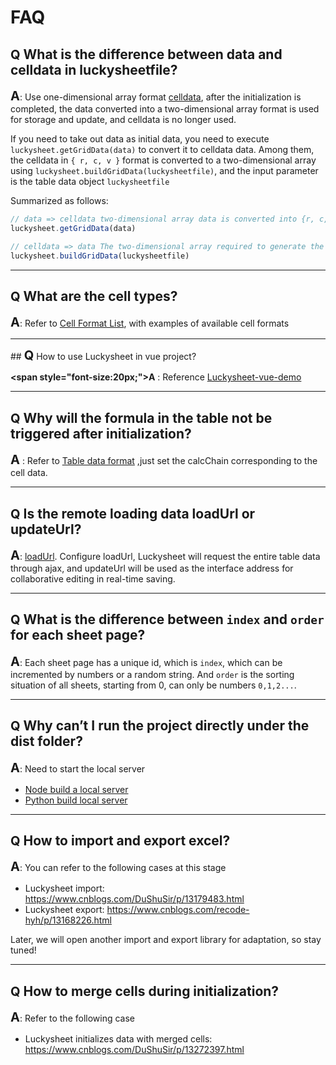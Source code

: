 # FAQ

## **<span style="font-size:20px;">Q</span>** What is the difference between data and celldata in luckysheetfile?

**<span style="font-size:20px;">A</span>**: Use one-dimensional array format [celldata](/zh/guide/sheet.html#celldata), after the initialization is completed, the data converted into a two-dimensional array format is used for storage and update, and celldata is no longer used.

If you need to take out data as initial data, you need to execute `luckysheet.getGridData(data)` to convert it to celldata data.
Among them, the celldata in `{ r, c, v }` format is converted to a two-dimensional array using `luckysheet.buildGridData(luckysheetfile)`, and the input parameter is the table data object `luckysheetfile`

Summarized as follows:
```js
// data => celldata two-dimensional array data is converted into {r, c, v} format one-dimensional array, the input parameter is two-dimensional data
luckysheet.getGridData(data)

// celldata => data The two-dimensional array required to generate the table, the input parameter is the table data object file
luckysheet.buildGridData(luckysheetfile)
```

------------

## **<span style="font-size:20px;">Q</span>** What are the cell types?

**<span style="font-size:20px;">A</span>**: Refer to [Cell Format List](/zh/guide/cell.html), with examples of available cell formats

------------

## **<span style="font-size:20px;">Q</span>** How to use Luckysheet in vue project?

**<span style="font-size:20px;">A</span>** : Reference [Luckysheet-vue-demo](https://github.com/Dushusir/vue-demo)

------------

## **<span style="font-size:20px;">Q</span>** Why will the formula in the table not be triggered after initialization?

**<span style="font-size:20px;">A</span>** : Refer to [Table data format](/zh/guide/sheet.html#calcchain) ,just set the calcChain corresponding to the cell data.

------------

## **<span style="font-size:20px;">Q</span>** Is the remote loading data loadUrl or updateUrl?

**<span style="font-size:20px;">A</span>**: [loadUrl](/zh/guide/config.html#loadurl). Configure loadUrl, Luckysheet will request the entire table data through ajax, and updateUrl will be used as the interface address for collaborative editing in real-time saving.

------------

## **<span style="font-size:20px;">Q</span>** What is the difference between `index` and `order` for each sheet page?

**<span style="font-size:20px;">A</span>**: Each sheet page has a unique id, which is `index`, which can be incremented by numbers or a random string. And `order` is the sorting situation of all sheets, starting from 0, can only be numbers `0,1,2...`.

------------

## **<span style="font-size:20px;">Q</span>** Why can’t I run the project directly under the dist folder?

**<span style="font-size:20px;">A</span>**: Need to start the local server

- [Node build a local server](https://github.com/JacksonTian/anywhere)
- [Python build local server](https://developer.mozilla.org/en-US/docs/Learn/Common_questions/set_up_a_local_testing_server)

------------

## **<span style="font-size:20px;">Q</span>** How to import and export excel?

**<span style="font-size:20px;">A</span>**: You can refer to the following cases at this stage
- Luckysheet import: https://www.cnblogs.com/DuShuSir/p/13179483.html
- Luckysheet export: https://www.cnblogs.com/recode-hyh/p/13168226.html

Later, we will open another import and export library for adaptation, so stay tuned!

------------

## **<span style="font-size:20px;">Q</span>** How to merge cells during initialization?

**<span style="font-size:20px;">A</span>**: Refer to the following case
- Luckysheet initializes data with merged cells: https://www.cnblogs.com/DuShuSir/p/13272397.html